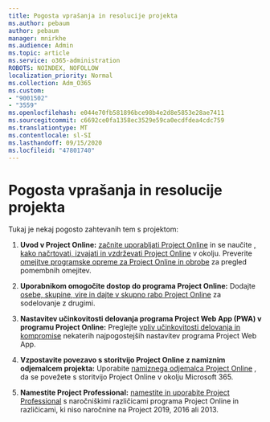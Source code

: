 ```yaml
---
title: Pogosta vprašanja in resolucije projekta
ms.author: pebaum
author: pebaum
manager: mnirkhe
ms.audience: Admin
ms.topic: article
ms.service: o365-administration
ROBOTS: NOINDEX, NOFOLLOW
localization_priority: Normal
ms.collection: Adm_O365
ms.custom:
- "9001502"
- "3559"
ms.openlocfilehash: e044e70fb581896bce98b4e2d8e5853e28ae7411
ms.sourcegitcommit: c6692ce0fa1358ec3529e59ca0ecdfdea4cdc759
ms.translationtype: MT
ms.contentlocale: sl-SI
ms.lasthandoff: 09/15/2020
ms.locfileid: "47801740"
---
```

# <a name="project-common-issues-and-resolutions"></a>Pogosta vprašanja in resolucije projekta

Tukaj je nekaj pogosto zahtevanih tem s projektom:

1. **Uvod v Project Online:**  [začnite uporabljati Project Online](https://docs.microsoft.com/ProjectOnline/get-started-with-project-online) in se naučite [, kako načrtovati, izvajati in vzdrževati Project Online](https://docs.microsoft.com/projectonline/project-online) v okolju. Preverite [omejitve programske opreme za Project Online in obrobe](https://docs.microsoft.com/ProjectOnline/project-online-software-boundaries-and-limits) za pregled pomembnih omejitev.

2. **Uporabnikom omogočite dostop do programa Project Online:** Dodajte [osebe, skupine, vire in dajte v skupno rabo Project Online](https://docs.microsoft.com/projectonline/step-2-add-people-to-project-online) za sodelovanje z drugimi. 

3. **Nastavitev učinkovitosti delovanja programa Project Web App (PWA) v programu Project Online:** Preglejte [vpliv učinkovitosti delovanja in kompromise](https://docs.microsoft.com/projectonline/tune-project-online-performance) nekaterih najpogostejših nastavitev programa Project Web App.

4. **Vzpostavite povezavo s storitvijo Project Online z namiznim odjemalcem projekta:** Uporabite [namiznega odjemalca Project Online](https://docs.microsoft.com/projectonline/connect-to-project-online-with-the-project-online-desktop-client) , da se povežete s storitvijo Project Online v okolju Microsoft 365. 

5. **Namestite Project Professional:** [namestite in uporabite Project Professional](https://support.office.com/article/install-project-7059249b-d9fe-4d61-ab96-5c5bf435f281) s naročniškimi različicami programa Project Online in različicami, ki niso naročnine na Project 2019, 2016 ali 2013.
